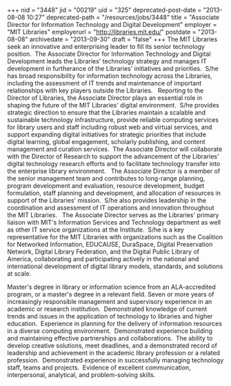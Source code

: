 +++
nid = "3448"
jid = "00219"
uid = "325"
deprecated-post-date = "2013-08-08 10:27"
deprecated-path = "/resources/jobs/3448"
title = "Associate Director for Information Technology and Digital Development"
employer = "MIT Libraries"
employerurl = "http://libraries.mit.edu/"
postdate = "2013-08-08"
archivedate = "2013-09-30"
draft = "false"
+++
The MIT Libraries seek an innovative and enterprising leader to fill its
senior technology position.  The Associate Director for Information
Technology and Digital Development leads the Libraries' technology
strategy and manages IT development in furtherance of the Libraries'
initiatives and priorities.  S/he has broad responsibility for
information technology across the Libraries, including the assessment of
IT trends and maintenance of important relationships with key players
outside the Libraries.
 
Reporting to the Director of Libraries, the Associate Director plays an
essential role in shaping the future of the MIT Libraries' digital
environment.  S/he provides strategic direction to ensure that the
Libraries maintain a scalable and sustainable technology infrastructure,
provide reliable computing services for library users and staff
including robust web and virtual services, and support expanding digital
initiatives for strategic priorities that include digital learning,
global engagement, scholarly publishing, and content management and
curation services.  The Associate Director will collaborate with the
Director of Research to support the advancement of the Libraries'
digital technology research efforts and to facilitate technology
transfer into the enterprise library environment.
 
The Associate Director is a member of the senior management team and
contributes to long-range planning, program development and evaluation,
resource development, budget formulation, staff planning and
development, and allocation of resources in support of the Libraries'
mission.  S/he also provides leadership in the coordination and
assessment of IT operations and innovation throughout the MIT
Libraries.
 
The Associate Director serves as the Libraries' primary liaison with
MIT's Information Services and Technology department as well as other IT
service organizations at the Institute.  S/he is a key representative
for the MIT Libraries with organizations such as the Coalition for
Networked Information, EDUCAUSE, DuraSpace, Digital Preservation
Network, Digital Library Federation, and the Digital Public Library of
America, collaborating and participating actively in the national and
international development of digital library models, standards, and
solutions at scale.
  
Master's degree in library or information science from an ALA-accredited
program, or a master's degree in a relevant field. Seven or more years
of increasingly responsible management and supervisory experience in an
academic or research institution.  Demonstrated knowledge of current
trends and issues in the application of technology to libraries and
higher education.  Experience in planning for the delivery of
information resources in a diverse computing environment.  Demonstrated
experience building and maintaining effective partnerships and
collaborations.  The ability to develop creative solutions, meet
deadlines, and a demonstrated record of leadership and achievement in
the academic library profession or a related profession.  Demonstrated
experience in successfully managing technology staff, teams and
projects.  Evidence of excellent communication, interpersonal,
analytical, and problem-solving skills.
